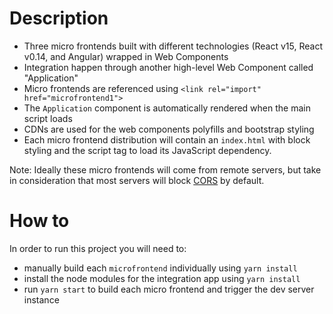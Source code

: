 # Description
* Three micro frontends built with different technologies (React v15, React v0.14, and Angular) wrapped in Web Components
* Integration happen through another high-level Web Component called "Application"
* Micro frontends are referenced using `<link rel="import" href="microfrontend1">`
* The `Application` component is automatically rendered when the main script loads
* CDNs are used for the web components polyfills and bootstrap styling
* Each micro frontend distribution will contain an `index.html` with block styling and the script tag to load its JavaScript dependency.

Note: Ideally these micro frontends will come from remote servers, but take in consideration that most servers will block [CORS](https://developer.mozilla.org/en-US/docs/Web/HTTP/CORS) by default.

# How to
In order to run this project you will need to:
* manually build each `microfrontend` individually using `yarn install`
* install the node modules for the integration app using `yarn install`
* run `yarn start` to build each micro frontend and trigger the dev server instance